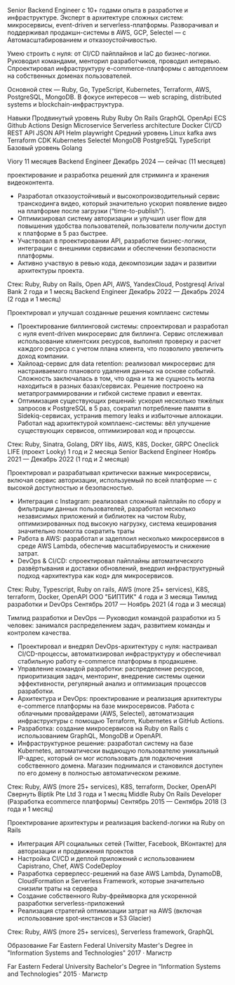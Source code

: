Senior Backend Engineer с 10+ годами опыта в разработке и инфраструктуре. Эксперт в архитектуре сложных систем: микросервисы, event-driven и serverless-платформы. Разворачивал и поддерживал продакшн-системы в AWS, GCP, Selectel — с Автомасштабированием и отказоустойчивостью.

Умею строить с нуля: от CI/CD пайплайнов и IaC до бизнес-логики. Руководил командами, менторил разработчиков, проводил интервью. Спроектировал инфраструктуру e-commerce-платформы с автодеплоем на собственных доменах пользователей.

Основной стек — Ruby, Go, TypeScript, Kubernetes, Terraform, AWS, PostgreSQL, MongoDB. В фокусе интересов — web scraping, distributed systems и blockchain-инфраструктура.

Навыки
Продвинутый уровень
Ruby
Ruby On Rails
GraphQL
OpenApi
ECS
Github Actions
Design Microservice
Serverless architecture
Docker
CI/CD
REST API
JSON API
Helm
playwright
Средний уровень
Linux
kafka
aws
Terraform
CDK
Kubernetes
Selectel
MongoDB
PostgreSQL
TypeScript
Базовый уровень
Golang

Viory
11 месяцев
Backend Engineer
Декабрь 2024 — сейчас (11 месяцев)

проектирование и разработка решений для стриминга и хранения видеоконтента.

* Разработал отказоустойчивый и высокопроизводительный сервис транскодинга видео, который значительно ускорил появление видео на платформе после загрузки (“time-to-publish”).
* Оптимизировал систему авторизации и улучшил user flow для повышения удобства пользователей, пользователи получили доступ к платформе в 5 раз быстрее.
* Участвовал в проектировании API, разработке бизнес-логики, интеграции с внешними сервисами и обеспечении безопасности платформы.
* Активно участвую в ревью кода, декомпозиции задач и развитии архитектуры проекта.

Стек: Ruby, Ruby on Rails, Open API, AWS, YandexCloud, Postgresql
Arival Bank
2 года и 1 месяц
Backend Engineer
Декабрь 2022 — Декабрь 2024 (2 года и 1 месяц)

Проектировал и улучшал созданные решения комплаенс системы
* Проектирование биллинговой системы: спроектировал и разработал с нуля event-driven микросервис для биллинга. Сервис отслеживал использование клиентских ресурсов, выполнял проверку и расчет каждого ресурса с учетом плана клиента, что позволило увеличить доход компании.
* Хайлоад-сервис для data retention: реализовал микросервис для настраиваемого планового удаления данных на основе событий. Сложность заключалась в том, что одна и та же сущность могла находиться в разных базах/сервисах. Решение построено на метапрограммировании и гибкой системе правил и евентах.
* Оптимизация существующих решений: ускорил несколько тяжёлых запросов к PostgreSQL в 5 раз, сократил потребление памяти в Sidekiq-сервисах, устранив memory leaks и избыточные аллокации.
Работал над архитектурой комплаенс-системы: вёл улучшение существующих сервисов, оптимизировал код и процессы.

Стек: Ruby, Sinatra, Golang, DRY libs, AWS, K8S, Docker, GRPC
Oneclick LIFE (проект Looky)
1 год и 2 месяца
Senior Backend Engineer
Ноябрь 2021 — Декабрь 2022 (1 год и 2 месяца)

Проектировал и разрабатывал критически важные микросервисы, включая сервис авторизации, используемый по всей платформе — с высокой доступностью и безопасностью.

* Интеграция с Instagram: реализовал сложный пайплайн по сбору и фильтрации данных пользователей, разработал несколько независимых приложений и библиотек на чистом Ruby, оптимизированных под высокую нагрузку, система кеширования значительно помогла сократить траты
* Работа в AWS: разработал и задеплоил несколько микросервисов в среде AWS Lambda, обеспечив масштабируемость и снижение затрат.
* DevOps & CI/CD: спроектировал пайплайны автоматического развёртывания и доставки обновлений, внедрил инфраструктурный подход «архитектура как код» для микросервисов.

Стек: Ruby, Typescript, Ruby on rails, AWS (more 25+ services), K8S, terraform, Docker, OpenAPI
OOO "БИПТИК"
4 года и 3 месяца
Тимлид разработки и DevOps
Сентябрь 2017 — Ноябрь 2021 (4 года и 3 месяца)

Тимлид разработки и DevOps — Руководил командой разработки из 5 человек: занимался распределением задач, развитием команды и контролем качества.


* Проектировал и внедрял DevOps-архитектуру с нуля: настраивал CI/CD-процессы, автоматизировал инфраструктуру и обеспечивал стабильную работу e-commerce платформы в продакшене.
* Управление командой разработки: распределение ресурсов, приоритизация задач, менторинг, внедрение системы оценки эффективности, регулярный анализ и оптимизация процессов разработки.
* Архитектура и DevOps: проектирование и реализация архитектуры e-commerce платформы на базе микросервисов. Работа с облачными провайдерами (AWS, Selectel), автоматизация инфраструктуры с помощью Terraform, Kubernetes и GitHub Actions.
* Разработка: создание микросервисов на Ruby on Rails с использованием GraphQL, MongoDB и OpenAPI.
* Инфраструктурное решение: разработал систему на базе Kubernetes, автоматически выдающую пользователю уникальный IP-адрес, который он мог использовать для подключения собственного домена. Магазин поднимался и становился доступен по его домену в полностью автоматическом режиме.

Стек: Ruby, AWS (more 25+ services), K8S, terraform, Docker, OpenAPI
Свернуть
Biptik Pte Ltd
3 года и 1 месяц
Middle Ruby On Rails Developer (Разработка ecommerce платформы)
Сентябрь 2015 — Сентябрь 2018 (3 года и 1 месяц)

Проектирование архитектуры и реализация backend-логики на Ruby on Rails
* Интеграция API социальных сетей (Twitter, Facebook, ВКонтакте) для авторизации и продвижения проектов
* Настройка CI/CD и деплой приложений с использованием Capistrano, Chef, AWS CodeDeploy
* Разработка серверлесс-решений на базе AWS Lambda, DynamoDB, CloudFormation и Serverless Framework, которые значительно снизили траты на сервера
* Создание собственного Ruby-фреймворка для ускоренной разработки serverless-приложений
* Реализация стратегий оптимизации затрат на AWS (включая использование spot-инстансов и S3 Glacier)

Стек: Ruby, AWS (more 25+ services), Serverless framework, GraphQL



Образование
Far Eastern Federal University
Master's Degree in "Information Systems and Technologies"
2017 · Магистр

Far Eastern Federal University
Bachelor's Degree in “Information Systems and Technologies”
2015 · Магистр